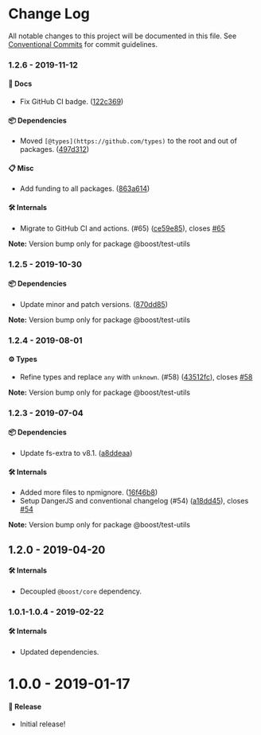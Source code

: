 # Change Log

All notable changes to this project will be documented in this file.
See [Conventional Commits](https://conventionalcommits.org) for commit guidelines.

### 1.2.6 - 2019-11-12

#### 📘 Docs

- Fix GitHub CI badge. ([122c369](https://github.com/milesj/boost/tree/master/packages/test-utils/commit/122c369))

#### 📦 Dependencies

- Moved `[@types](https://github.com/types)` to the root and out of packages. ([497d312](https://github.com/milesj/boost/tree/master/packages/test-utils/commit/497d312))

#### 📋 Misc

- Add funding to all packages. ([863a614](https://github.com/milesj/boost/tree/master/packages/test-utils/commit/863a614))

#### 🛠 Internals

- Migrate to GitHub CI and actions. (#65) ([ce59e85](https://github.com/milesj/boost/tree/master/packages/test-utils/commit/ce59e85)), closes [#65](https://github.com/milesj/boost/tree/master/packages/test-utils/issues/65)

**Note:** Version bump only for package @boost/test-utils





### 1.2.5 - 2019-10-30

#### 📦 Dependencies

- Update minor and patch versions. ([870dd85](https://github.com/milesj/boost/tree/master/packages/test-utils/commit/870dd85))

**Note:** Version bump only for package @boost/test-utils





### 1.2.4 - 2019-08-01

#### ⚙️ Types

- Refine types and replace `any` with `unknown`. (#58) ([43512fc](https://github.com/milesj/boost/tree/master/packages/test-utils/commit/43512fc)), closes [#58](https://github.com/milesj/boost/tree/master/packages/test-utils/issues/58)

**Note:** Version bump only for package @boost/test-utils





### 1.2.3 - 2019-07-04

#### 📦 Dependencies

- Update fs-extra to v8.1. ([a8ddeaa](https://github.com/milesj/boost/tree/master/packages/test-utils/commit/a8ddeaa))

#### 🛠 Internals

- Added more files to npmignore. ([16f46b8](https://github.com/milesj/boost/tree/master/packages/test-utils/commit/16f46b8))
- Setup DangerJS and conventional changelog (#54) ([a18dd45](https://github.com/milesj/boost/tree/master/packages/test-utils/commit/a18dd45)), closes [#54](https://github.com/milesj/boost/tree/master/packages/test-utils/issues/54)

**Note:** Version bump only for package @boost/test-utils





## 1.2.0 - 2019-04-20

#### 🛠 Internals

- Decoupled `@boost/core` dependency.

### 1.0.1-1.0.4 - 2019-02-22

#### 🛠 Internals

- Updated dependencies.

# 1.0.0 - 2019-01-17

#### 🎉 Release

- Initial release!
